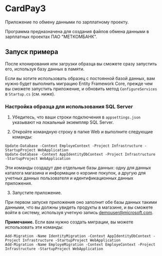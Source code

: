 ﻿# CardPay3

Приложение по обмену данными по зарплатному проекту.

Программа предназначена для создания файлов обмена данными в зарплатных проектах ПАО "МЕТКОМБАНК".

## Запуск примера

После клонирования или загрузки образца вы сможете сразу запустить его, используя базу данных в памяти.

Если вы хотите использовать образец с постоянной базой данных, вам нужно будет выполнить миграцию Entity Framework Core, прежде чем вы сможете запустить приложение, и обновить метод `ConfigureServices` в `Startup.cs` (см. ниже).

### Настройка образца для использования SQL Server

1. Убедитесь, что ваши строки подключения в `appsettings.json` указывают на локальный экземпляр SQL Server.

2. Откройте командную строку в папке Web и выполните следующие команды:

```
Update-Database -Context EmployeContext -Project Infrastructure -StartupProject WebApplication
Update-Database -Context AppIdentityDbContext -Project Infrastructure -StartupProject WebApplication
```

Эти команды создадут две отдельные базы данных: одну для данных каталога магазина и информации о корзине покупок, а другую для учетных данных пользователя и идентификационных данных приложения.

3. Запустите приложение.

При первом запуске приложения оно заполнит обе базы данных такими данными, что вы должны увидеть продукты в магазине, и вы сможете войти в систему, используя учетную запись demouser@microsoft.com.

**Примечание.** Если вам нужно создать миграции, вы можете использовать эти команды:

```
Add-Migration -Name IdentityMigration -Context AppIdentityDbContext -Project Infrastructure -StartupProject WebApplication
Add-Migration -Name EmployeMigration -Context EmployeContext -Project Infrastructure -StartupProject WebApplication
```